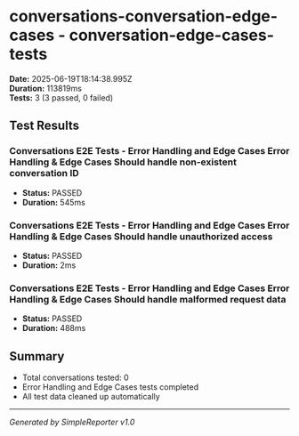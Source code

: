 # conversations-conversation-edge-cases - conversation-edge-cases-tests

**Date:** 2025-06-19T18:14:38.995Z  
**Duration:** 113819ms  
**Tests:** 3 (3 passed, 0 failed)

## Test Results


### Conversations E2E Tests - Error Handling and Edge Cases Error Handling & Edge Cases Should handle non-existent conversation ID
- **Status:** PASSED
- **Duration:** 545ms



### Conversations E2E Tests - Error Handling and Edge Cases Error Handling & Edge Cases Should handle unauthorized access
- **Status:** PASSED
- **Duration:** 2ms



### Conversations E2E Tests - Error Handling and Edge Cases Error Handling & Edge Cases Should handle malformed request data
- **Status:** PASSED
- **Duration:** 488ms



## Summary

- Total conversations tested: 0
- Error Handling and Edge Cases tests completed
- All test data cleaned up automatically

---
*Generated by SimpleReporter v1.0*
